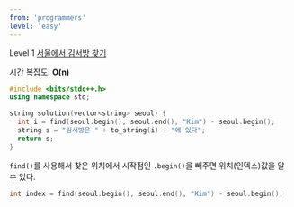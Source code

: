 ```yaml
---
from: 'programmers'
level: 'easy'
---
```


Level 1 [서울에서 김서방 찾기](https://programmers.co.kr/learn/courses/30/lessons/12919)

시간 복잡도: **O(n)**

```cpp
#include <bits/stdc++.h>
using namespace std;

string solution(vector<string> seoul) {
  int i = find(seoul.begin(), seoul.end(), "Kim") - seoul.begin();
  string s = "김서방은 " + to_string(i) + "에 있다";
  return s;
}
```

`find()`를 사용해서 찾은 위치에서 시작점인 `.begin()`을 빼주면 위치(인덱스)값을 알 수 있다.
 
```cpp
int index = find(seoul.begin(), seoul.end(), "Kim") - seoul.begin();
```